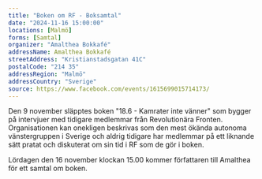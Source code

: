```yaml
---
title: "Boken om RF - Boksamtal"
date: "2024-11-16 15:00:00"
locations: [Malmö]
forms: [Samtal]
organizer: "Amalthea Bokkafé"
addressName: Amalthea Bokkafé
streetAddress: "Kristianstadsgatan 41C"
postalCode: "214 35"
addressRegion: "Malmö"
addressCountry: "Sverige"
source: https://www.facebook.com/events/1615699015714173/
---
```

Den 9 november släpptes boken "18.6 - Kamrater inte vänner" som bygger på intervjuer med tidigare medlemmar från Revolutionära Fronten. Organisationen kan onekligen beskrivas som den mest ökända autonoma vänstergruppen i Sverige och aldrig tidigare har medlemmar på ett liknande sätt pratat och diskuterat om sin tid i RF som de gör i boken.

Lördagen den 16 november klockan 15.00 kommer författaren till Amalthea för ett samtal om boken.
